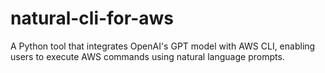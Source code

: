 # natural-cli-for-aws
A Python tool that integrates OpenAI's GPT model with AWS CLI, enabling users to execute AWS commands using natural language prompts.
